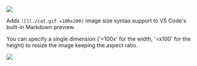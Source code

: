 [![](https://vsmarketplacebadge.apphb.com/version/bierner.markdown-image-size.svg)](https://marketplace.visualstudio.com/items?itemName=bierner.markdown-image-size)

Adds `![](./cat.gif =100x200)` image size syntax support to VS Code's built-in Markdown preview.

You can specify a single dimension ('=100x' for the width, '=x100' for the height) to resize the image keeping the aspect ratio.

![](https://github.com/mjbvz/vscode-markdown-image-size/raw/master/docs/example.png)
